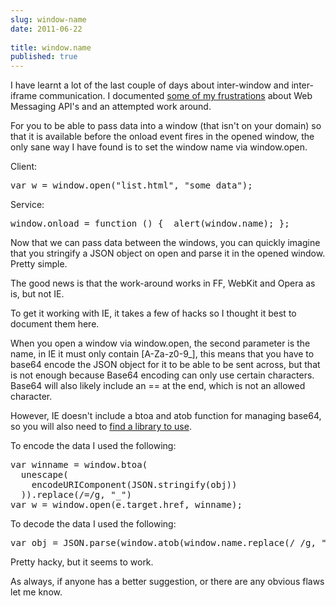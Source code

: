 ```yaml
---
slug: window-name
date: 2011-06-22
 
title: window.name
published: true
---
```

<p>I have learnt a lot of the last couple of days about inter-window and
inter-iframe communication.  I documented <a href="/webmessaging-is-broken">some of my frustrations</a> about Web Messaging API's and
an attempted work around.</p>

<p>For you to be able to pass data into a window (that isn't on your domain) so
that it is available before the onload event fires in the opened window, the
only sane way I have found is to set the window name via window.open.</p>

<p>Client:</p>

<div class="CodeRay">
  <div class="code"><pre>var w = window.open(&quot;list.html&quot;, &quot;some data&quot;);</pre></div>
</div>


<p>Service:</p>

<div class="CodeRay">
  <div class="code"><pre>window.onload = function () {  alert(window.name); };</pre></div>
</div>


<p>Now that we can pass data between the windows, you can quickly imagine that
you stringify a JSON object on open and parse it in the opened window.
 Pretty simple.</p>

<p>The good news is that the work-around works in FF, WebKit and Opera as is,
but not IE.</p>

<p>To get it working with IE, it takes a few of hacks so I thought it best to
document them here.</p>

<p>When you open a window via window.open, the second parameter is the name, in
IE it must only contain [A-Za-z0-9_], this means that you have to base64
encode the JSON object for it to be able to be sent across, but that is not
enough because Base64 encoding can only use certain characters.  Base64 will
also likely include an == at the end, which is not an allowed character.</p>

<p>However, IE doesn't include a btoa and atob function for managing base64, so
you will also need to <a href="http://www.stringify.com/static/js/base64.js">find a library to use</a>.</p>

<p>To encode the data I used the following:</p>

<div class="CodeRay">
  <div class="code"><pre>var winname = window.btoa(
  unescape(
    encodeURIComponent(JSON.stringify(obj))
  )).replace(/=/g, &quot;_&quot;)
var w = window.open(e.target.href, winname);</pre></div>
</div>


<p>To decode the data I used the following:</p>

<div class="CodeRay">
  <div class="code"><pre>var obj = JSON.parse(window.atob(window.name.replace(/_/g, &quot;=&quot;)));</pre></div>
</div>


<p>Pretty hacky, but it seems to work.</p>

<p>As always, if anyone has a better suggestion, or there are any obvious flaws
let me know.</p>

